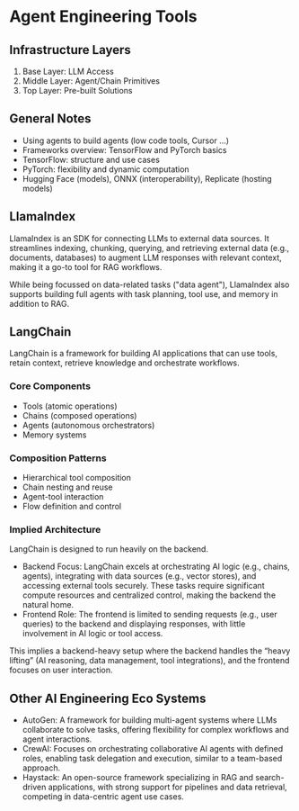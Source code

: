 # Agent Engineering Tools

## Infrastructure Layers

1. Base Layer: LLM Access
2. Middle Layer: Agent/Chain Primitives
3. Top Layer: Pre-built Solutions

## General Notes

- Using agents to build agents (low code tools, Cursor ...)
- Frameworks overview: TensorFlow and PyTorch basics
- TensorFlow: structure and use cases
- PyTorch: flexibility and dynamic computation
- Hugging Face (models), ONNX (interoperability), Replicate (hosting models)

## LlamaIndex

LlamaIndex is an SDK for connecting LLMs to external data sources. It streamlines indexing, chunking, querying, and retrieving external data (e.g., documents, databases) to augment LLM responses with relevant context, making it a go-to tool for RAG workflows.

While being focussed on data-related tasks ("data agent"), LlamaIndex also supports building full agents with task planning, tool use, and memory in addition to RAG.

## LangChain

LangChain is a framework for building AI applications that can use tools, retain context, retrieve knowledge and orchestrate workflows.

### Core Components

- Tools (atomic operations)
- Chains (composed operations)
- Agents (autonomous orchestrators)
- Memory systems

### Composition Patterns

- Hierarchical tool composition
- Chain nesting and reuse
- Agent-tool interaction
- Flow definition and control

### Implied Architecture

LangChain is designed to run heavily on the backend.

- Backend Focus: LangChain excels at orchestrating AI logic (e.g., chains, agents), integrating with data sources (e.g., vector stores), and accessing external tools securely. These tasks require significant compute resources and centralized control, making the backend the natural home.
- Frontend Role: The frontend is limited to sending requests (e.g., user queries) to the backend and displaying responses, with little involvement in AI logic or tool access.

This implies a backend-heavy setup where the backend handles the “heavy lifting” (AI reasoning, data management, tool integrations), and the frontend focuses on user interaction.

## Other AI Engineering Eco Systems

- AutoGen: A framework for building multi-agent systems where LLMs collaborate to solve tasks, offering flexibility for complex workflows and agent interactions.
- CrewAI: Focuses on orchestrating collaborative AI agents with defined roles, enabling task delegation and execution, similar to a team-based approach.
- Haystack: An open-source framework specializing in RAG and search-driven applications, with strong support for pipelines and data retrieval, competing in data-centric agent use cases.